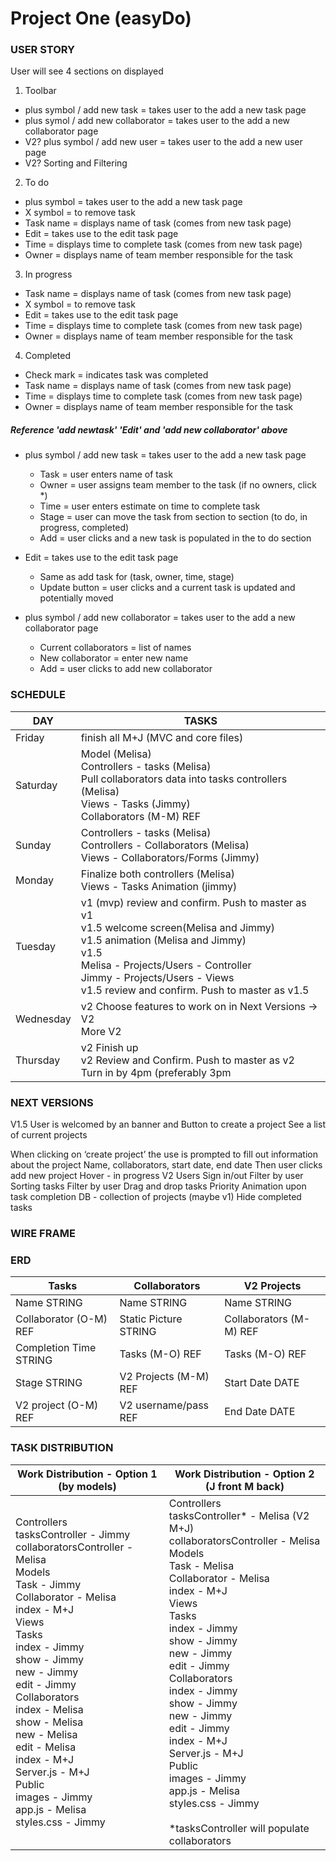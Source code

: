 # Project One (easyDo)

### USER STORY

User will see 4 sections on displayed

1. Toolbar
  * plus symbol / add new task  = takes user to the add a new task page
  * plus symol / add new collaborator  = takes user to the add a new collaborator page 
  * V2? plus symbol / add new user  = takes user to the add a new user page
  * V2? Sorting and Filtering

2. To do
  * plus symbol  = takes user to the add a new task page 
  * X symbol = to remove task
  * Task name  = displays name of task (comes from new task page)
  * Edit = takes use to the edit task page
  * Time = displays time to complete task (comes from new task page)
  * Owner = displays name of team member responsible for the task

3. In progress 
  * Task name  = displays name of task (comes from new task page)
  * X symbol = to remove task
  * Edit = takes use to the edit task page
  * Time = displays time to complete task (comes from new task page)
  * Owner = displays name of team member responsible for the task

4. Completed 
  * Check mark = indicates task was completed
  * Task name  = displays name of task (comes from new task page)
  * Time = displays time to complete task (comes from new task page) 
  * Owner = displays name of team member responsible for the task

##### Reference 'add newtask' 'Edit' and 'add new collaborator' above
* plus symbol / add new task  = takes user to the add a new task page
	* Task = user enters name of task
	* Owner = user assigns team member to the task (if no owners, click *)
	* Time = user enters estimate on time to complete task
  * Stage = user can move the task from section to section (to do, in progress, completed)
  * Add = user clicks and a new task is populated in the to do section

* Edit = takes use to the edit task page
	* Same as add task for (task, owner, time, stage)
	* Update button = user clicks and a current task is updated and potentially moved

* plus symbol / add new collaborator  = takes user to the add a new collaborator page
	* Current collaborators = list of names
	* New collaborator = enter new name
	* Add = user clicks to add new collaborator


### SCHEDULE
<!-- schedule table start -->
<table>

<thead>
<tr>
<th>DAY</th>
<th>TASKS</th>
</tr>
</thead>

<tbody>
<tr>
<td>Friday</td>
<td>finish all M+J (MVC and core files)</td>
</tr>

<tr>
<td>Saturday</td>
<td>
  Model (Melisa)<br>
  Controllers - tasks (Melisa)<br>
  Pull collaborators data into tasks controllers (Melisa)<br>
  Views - Tasks (Jimmy)<br>
  Collaborators (M-M) REF<br>
</tr>

<tr>
<td>Sunday</td>
<td>
  Controllers - tasks (Melisa)<br>
  Controllers - Collaborators (Melisa)<br>
  Views - Collaborators/Forms (Jimmy)<br>
</td>
</tr>

<tr>
<td>Monday</td>
<td>
  Finalize both controllers (Melisa)<br>
  Views - Tasks Animation (jimmy)<br>
</td>
</tr>

<tr>
<td>Tuesday</td>
<td>
  v1 (mvp) review and confirm. Push to master as v1<br>
  v1.5 welcome screen(Melisa and Jimmy)<br>
  v1.5 animation (Melisa and Jimmy)<br>
  v1.5 <br>
    Melisa - Projects/Users - Controller<br>
    Jimmy - Projects/Users - Views<br>
  v1.5 review and confirm. Push to master as v1.5<br>
</td>
</tr>

<tr>
<td>Wednesday</td>
<td>
  v2 Choose features to work on in Next Versions -> V2<br>
  More V2<br>
</td>
</tr>

<tr>
<td>Thursday</td>
<td>
  v2 Finish up<br>
  v2 Review and Confirm. Push to master as v2<br>
  Turn in by 4pm (preferably 3pm<br>
</td>
</tr>

</tbody>

</table>
<!-- schedule table end -->

### NEXT VERSIONS

V1.5
User is welcomed by an banner and 
Button to create a project
See a list of current projects

When clicking on ‘create project’ the use is prompted to fill out information about the project 
	Name, collaborators, start date, end date
	Then user clicks add new project
Hover - in progress
V2
Users
Sign in/out
Filter by user
Sorting tasks
	Filter by user
Drag and drop tasks
Priority
Animation upon task completion
DB - collection of projects (maybe v1)
Hide completed tasks


### WIRE FRAME


### ERD
<!-- erd table start -->

<table>

<thead>
<tr>
<th>Tasks</th>
<th>Collaborators</th>
<th>V2 Projects</th>
</tr>
</thead>

<tbody>
<tr>
<td>Name STRING</td>
<td>Name STRING</td>
<td>Name STRING</td>
</tr>

<tr>
<td>Collaborator (O-M) REF</td>
<td>Static Picture STRING</td>
<td>Collaborators (M-M) REF</td>
</tr>

<tr>
<td>Completion Time STRING</td>
<td>Tasks (M-O) REF</td>
<td>Tasks (M-O) REF</td>
</tr>

<tr>
<td>Stage STRING</td>
<td>V2 Projects (M-M) REF</td>
<td>Start Date DATE</td>
</tr>

<tr>
<td>V2 project (O-M) REF</td>
<td>V2 username/pass REF</td>
<td>End Date DATE</td>
</tr>
</tbody>

</table>
<!-- erd table end -->


<!-- task distribution table start -->
### TASK DISTRIBUTION
<table>

<thead>
<tr>
<th>Work Distribution - Option 1 (by models)</th>
<th>Work Distribution - Option 2 (J front M back)</th>
</tr>
</thead>

<body>
<tr>
<td>
Controllers<br>
  tasksController  -  Jimmy<br>
  collaboratorsController  -  Melisa<br>
Models<br>
  Task  -  Jimmy<br>
  Collaborator  -  Melisa<br>
  index  -  M+J<br>
Views<br>
  Tasks<br>
    index   -  Jimmy<br>
    show  -  Jimmy<br>
    new  -  Jimmy<br>
    edit  -  Jimmy<br>
  Collaborators<br>
    index   -  Melisa<br>
    show  -  Melisa<br>
    new  -  Melisa<br>
    edit  -  Melisa<br>
  index  -  M+J<br>
Server.js  -  M+J<br>
Public<br>
  images  -  Jimmy<br>
  app.js  -  Melisa<br>
  styles.css  -  Jimmy<br>
</td>

<td>
Controllers<br>
  tasksController*  -  Melisa (V2 M+J)<br>
  collaboratorsController  -  Melisa<br>
Models<br>
  Task  -  Melisa<br>
  Collaborator  -  Melisa<br>
  index  -  M+J<br>
Views<br>
  Tasks<br>
    index   -  Jimmy<br>
    show  -  Jimmy<br>
    new  -  Jimmy<br>
    edit  -  Jimmy<br>
  Collaborators<br>
    index   -  Jimmy<br>
    show  -  Jimmy<br>
    new  -  Jimmy<br>
    edit  -  Jimmy<br>
  index  -  M+J<br>
Server.js  -  M+J<br>
Public<br>
  images  -  Jimmy<br>
  app.js  -  Melisa<br>
  styles.css  -  Jimmy<br>
<br>
*tasksController will populate collaborators<br>
</td>
</tr>
</body>

</table>
<!-- task distribution table end -->